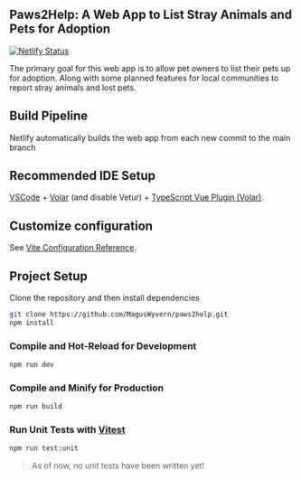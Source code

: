 ## Paws2Help: A Web App to List Stray Animals and Pets for Adoption

[![Netlify Status](https://api.netlify.com/api/v1/badges/24196f87-2857-40ac-b4ec-52b5f6110872/deploy-status)](https://app.netlify.com/sites/paws2help/deploys)

The primary goal for this web app is to allow pet owners to list their pets up for adoption. Along with some planned features for local communities to report stray animals and lost pets.

## Build Pipeline

Netlify automatically builds the web app from each new commit to the main branch

## Recommended IDE Setup

[VSCode](https://code.visualstudio.com/) + [Volar](https://marketplace.visualstudio.com/items?itemName=Vue.volar) (and disable Vetur) + [TypeScript Vue Plugin (Volar)](https://marketplace.visualstudio.com/items?itemName=Vue.vscode-typescript-vue-plugin).

## Customize configuration

See [Vite Configuration Reference](https://vitejs.dev/config/).

## Project Setup

Clone the repository and then install dependencies

```sh
git clone https://github.com/MagusWyvern/paws2help.git
npm install
```

### Compile and Hot-Reload for Development

```sh
npm run dev
```

### Compile and Minify for Production

```sh
npm run build
```

### Run Unit Tests with [Vitest](https://vitest.dev/)

```sh
npm run test:unit
```

> As of now, no unit tests have been written yet!
